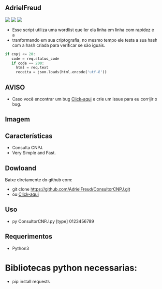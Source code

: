 ## AdrielFreud

![](https://img.shields.io/badge/ConsultarCNPJ-v1.0-blue?style=flat&logo=appveyor)
![](https://img.shields.io/badge/plataforma-win32--win64--linux64--linux32-blue?style=flat&logo=appveyor)
![](https://img.shields.io/badge/python-3.x.x-blue)

 - Esse script utiliza uma wordlist que ler ela linha em linha com rapidez e a 
 - tranformando em sua criptografia, no mesmo tempo ele testa a sua hash com a hash criada para verificar se são iguais.
 
 ```python
 if cnpj <= 20:
    code = req.status_code
    if code == 200:
      html = req.text
      receita = json.loads(html.encode('utf-8'))
```

## AVISO
- Caso você encontrar um bug [Click-aqui](https://github.com/AdrielFreud/ConsultorCNPJ/issues/new) e crie um issue para eu corrijir o bug.

## Imagem

## Características
  - Consulta CNPJ.
  - Very Simple and Fast.
 
 ## Dowloand
Baixe diretamente do github com:
 - git clone https://github.com/AdrielFreud/ConsultorCNPJ.git
 - ou [Click-aqui](.zip)  


## Uso
 - py ConsultorCNPJ.py [type] 0123456789

## Requerimentos
 - Python3
# Bibliotecas python necessarias:
  - pip install requests

